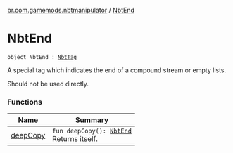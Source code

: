 [br.com.gamemods.nbtmanipulator](../index.md) / [NbtEnd](./index.md)

# NbtEnd

`object NbtEnd : `[`NbtTag`](../-nbt-tag/index.md)

A special tag which indicates the end of a compound stream or empty lists.

Should not be used directly.

### Functions

| Name | Summary |
|---|---|
| [deepCopy](deep-copy.md) | `fun deepCopy(): `[`NbtEnd`](./index.md)<br>Returns itself. |
